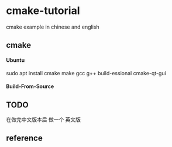 # cmake-tutorial
cmake example  in chinese  and english 



## cmake 
#### Ubuntu
sudo apt install cmake make gcc g++  build-essional  cmake-qt-gui

#### Build-From-Source 


## TODO
在做完中文版本后 做一个 英文版


## reference
